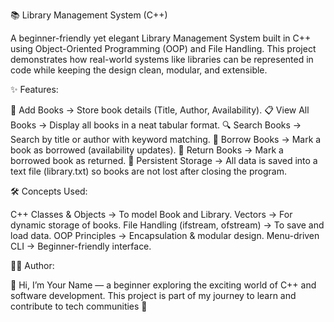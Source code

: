 📚 Library Management System (C++)

A beginner-friendly yet elegant Library Management System built in C++ using Object-Oriented Programming (OOP) and File Handling.
This project demonstrates how real-world systems like libraries can be represented in code while keeping the design clean, modular, and extensible.

✨ Features:

📖 Add Books → Store book details (Title, Author, Availability).
📋 View All Books → Display all books in a neat tabular format.
🔍 Search Books → Search by title or author with keyword matching.
📕 Borrow Books → Mark a book as borrowed (availability updates).
📗 Return Books → Mark a borrowed book as returned.
💾 Persistent Storage → All data is saved into a text file (library.txt) so books are not lost after closing the program.

🛠️ Concepts Used:

C++ Classes & Objects → To model Book and Library.
Vectors → For dynamic storage of books.
File Handling (ifstream, ofstream) → To save and load data.
OOP Principles → Encapsulation & modular design.
Menu-driven CLI → Beginner-friendly interface.


🧑‍💻 Author: 

👋 Hi, I’m Your Name — a beginner exploring the exciting world of C++ and software development.
This project is part of my journey to learn and contribute to tech communities 🚀
